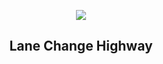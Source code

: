
<p align="center"><img src="https://imgs.xkcd.com/comics/lane_change_highway.png"></p>
<h2 align="center">Lane Change Highway</h2>
